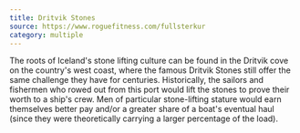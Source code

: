 ```yaml
---
title: Dritvik Stones
source: https://www.roguefitness.com/fullsterkur
category: multiple
---
```

The roots of Iceland's stone lifting culture can be found in the Dritvik cove on the country's west coast, where the famous Dritvik Stones still offer the same challenge they have for centuries. Historically, the sailors and fishermen who rowed out from this port would lift the stones to prove their worth to a ship's crew. Men of particular stone-lifting stature would earn themselves better pay and/or a greater share of a boat's eventual haul (since they were theoretically carrying a larger percentage of the load).
